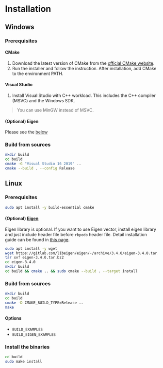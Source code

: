 # Installation

## Windows

### Prerequisites

#### CMake

1. Download the latest version of CMake from the [official CMake website](https://cmake.org/).
2. Run the installer and follow the instruction. After installation, add CMake to the environment PATH.

#### Visual Studio

1. Install Visual Studio with C++ workload. This includes the C++ compiler (MSVC) and the Windows SDK.

> You can use MinGW instead of MSVC.

#### (Optional) Eigen

Please see the [below](#optional-eigen-1)

### Build from sources

```bash
mkdir build
cd build
cmake -G "Visual Studio 16 2019" .. 
cmake --build . --config Release
```

## Linux

### Prerequisites

```bash
sudo apt install -y build-essential cmake
```

#### (Optional) [Eigen](https://eigen.tuxfamily.org/index.php?title=Main_Page)

Eigen library is optional. If you want to use Eigen vector, install eigen library and just include header file
before ``rbpodo`` header file. Detail installation guide can be found in [this page](https://eigen.tuxfamily.org/dox/GettingStarted.html).

```bash
sudo apt install -y wget
wget https://gitlab.com/libeigen/eigen/-/archive/3.4.0/eigen-3.4.0.tar.bz2
tar xvf eigen-3.4.0.tar.bz2
cd eigen-3.4.0
mkdir build 
cd build && cmake .. && sudo cmake --build . --target install
```

### Build from sources

```bash
mkdir build
cd build
cmake -D CMAKE_BUILD_TYPE=Release .. 
make
```

#### Options

- ``BUILD_EXAMPLES``
- ``BUILD_EIGEN_EXAMPLES``

### Install the binaries

```bash
cd build 
sudo make install
```
